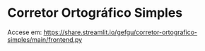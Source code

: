 # Corretor Ortográfico Simples

Accese em: https://share.streamlit.io/gefgu/corretor-ortografico-simples/main/frontend.py